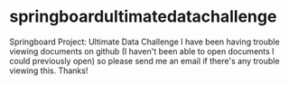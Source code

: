 # springboardultimatedatachallenge
Springboard Project: Ultimate Data Challenge
I have been having trouble viewing documents on github (I haven't been able to open documents I could previously open) so please send me an email if there's any trouble viewing this. Thanks!
